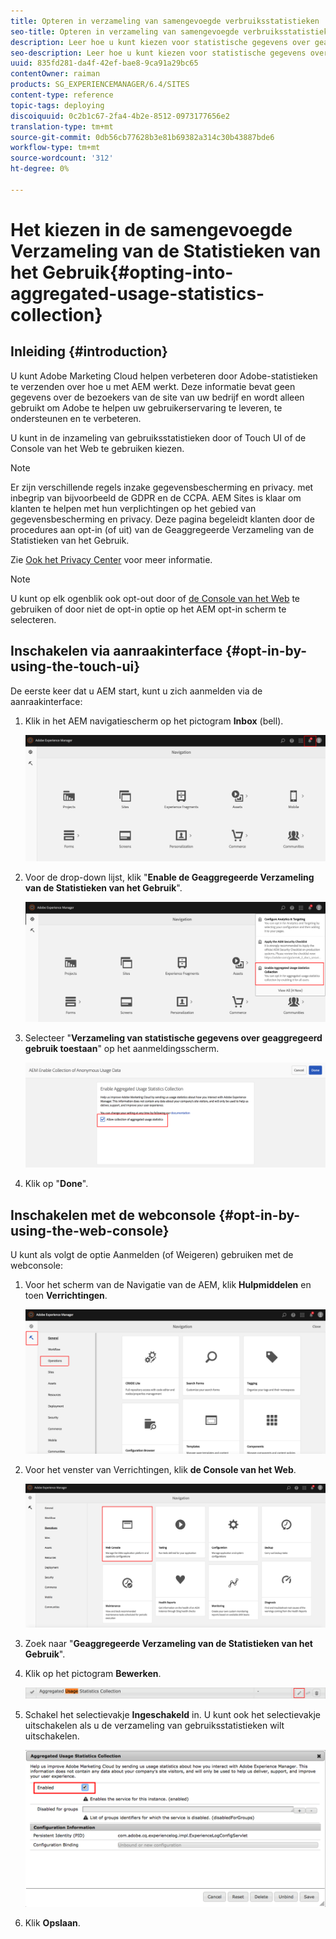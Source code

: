```yaml
---
title: Opteren in verzameling van samengevoegde verbruiksstatistieken
seo-title: Opteren in verzameling van samengevoegde verbruiksstatistieken
description: Leer hoe u kunt kiezen voor statistische gegevens over geaggregeerd gebruik.
seo-description: Leer hoe u kunt kiezen voor statistische gegevens over geaggregeerd gebruik.
uuid: 835fd281-da4f-42ef-bae8-9ca91a29bc65
contentOwner: raiman
products: SG_EXPERIENCEMANAGER/6.4/SITES
content-type: reference
topic-tags: deploying
discoiquuid: 0c2b1c67-2fa4-4b2e-8512-0973177656e2
translation-type: tm+mt
source-git-commit: 0db56cb77628b3e81b69382a314c30b43887bde6
workflow-type: tm+mt
source-wordcount: '312'
ht-degree: 0%

---
```



# Het kiezen in de samengevoegde Verzameling van de Statistieken van het Gebruik{#opting-into-aggregated-usage-statistics-collection}

## Inleiding {#introduction}

U kunt Adobe Marketing Cloud helpen verbeteren door Adobe-statistieken te verzenden over hoe u met AEM werkt. Deze informatie bevat geen gegevens over de bezoekers van de site van uw bedrijf en wordt alleen gebruikt om Adobe te helpen uw gebruikerservaring te leveren, te ondersteunen en te verbeteren.

U kunt in de inzameling van gebruiksstatistieken door of Touch UI of de Console van het Web te gebruiken kiezen.

>[!NOTE]
>
>Er zijn verschillende regels inzake gegevensbescherming en privacy. met inbegrip van bijvoorbeeld de GDPR en de CCPA. AEM Sites is klaar om klanten te helpen met hun verplichtingen op het gebied van gegevensbescherming en privacy. Deze pagina begeleidt klanten door de procedures aan opt-in (of uit) van de Geaggregeerde Verzameling van de Statistieken van het Gebruik.
>
>Zie [Ook het Privacy Center](https://www.adobe.com/privacy.html) voor meer informatie.

>[!NOTE]
>
>U kunt op elk ogenblik ook opt-out door of [de Console van het Web](/help/sites-deploying/opt-in-aggregated-usage-statistics.md#opt-in-by-using-the-web-console) te gebruiken of door niet de opt-in optie op het AEM opt-in scherm te selecteren.

## Inschakelen via aanraakinterface {#opt-in-by-using-the-touch-ui}

De eerste keer dat u AEM start, kunt u zich aanmelden via de aanraakinterface:

1. Klik in het AEM navigatiescherm op het pictogram **Inbox** (bell).

   ![usage_statisticsnavigationscreen](assets/usage_statisticsnavigationscreen.png)

1. Voor de drop-down lijst, klik &quot;**Enable de Geaggregeerde Verzameling van de Statistieken van het Gebruik**&quot;.

   ![usage_statisticsnavigationscreen2](assets/usage_statisticsnavigationscreen2.png)

1. Selecteer &quot;**Verzameling van statistische gegevens over geaggregeerd gebruik toestaan**&quot; op het aanmeldingsscherm.

   ![usage_statistical sopt-inscreen](assets/usage_statisticsopt-inscreen.png)

1. Klik op &quot;**Done**&quot;.

## Inschakelen met de webconsole {#opt-in-by-using-the-web-console}

U kunt als volgt de optie Aanmelden (of Weigeren) gebruiken met de webconsole:

1. Voor het scherm van de Navigatie van de AEM, klik **Hulpmiddelen** en toen **Verrichtingen**.

   ![usage_statistical sopsdashboard](assets/usage_statisticsopsdashboard.png)

1. Voor het venster van Verrichtingen, klik **de Console van het Web**.

   ![usage_statisticsWebconsole](assets/usage_statisticswebconsole.png)

1. Zoek naar &quot;**Geaggregeerde Verzameling van de Statistieken van het Gebruik**&quot;.
1. Klik op het pictogram **Bewerken**.

   ![usage_statisticalScrollEdit](assets/usage_statisticscollectionedit.png)

1. Schakel het selectievakje **Ingeschakeld** in. U kunt ook het selectievakje uitschakelen als u de verzameling van gebruiksstatistieken wilt uitschakelen.

   ![usage_statisticalSelect](assets/usage_statisticsselect.png)

1. Klik **Opslaan**.

